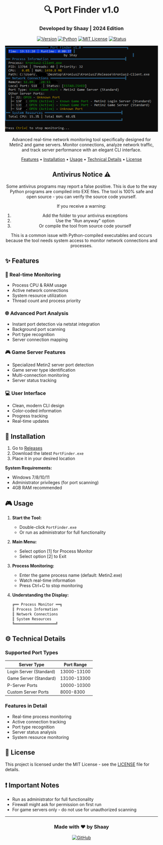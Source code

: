 <div align="center">

# 🔍 Port Finder v1.0

### Developed by Shaay | 2024 Edition

[![Version](https://img.shields.io/badge/version-2.0-blue.svg?style=for-the-badge)](https://github.com/ShayRed/Port-Finder)
[![Python](https://img.shields.io/badge/python-3.8+-blue.svg?style=for-the-badge&logo=python&logoColor=white)](https://www.python.org)
[![MIT License](https://img.shields.io/badge/license-MIT-green.svg?style=for-the-badge)](https://opensource.org/licenses/MIT)
[![Status](https://img.shields.io/badge/status-active-success.svg?style=for-the-badge)](https://github.com/ShayRed/Port-Finder)

<p align="center">
  <img src="Preview.png" alt="Port Finder Preview" width="800">
</p>

Advanced real-time network monitoring tool specifically designed for Metin2 and game servers. 
Monitor connections, analyze network traffic, and track server performance with an elegant CLI interface.

[Features](#-features) •
[Installation](#-installation) •
[Usage](#-usage) •
[Technical Details](#%EF%B8%8F-technical-details) •
[License](#-license)

## Antivirus Notice ⚠️

Some antivirus programs may report a false positive. This is due to the way Python programs are compiled into EXE files. The tool is 100% safe and open source - you can verify the source code yourself.

If you receive a warning:
1. Add the folder to your antivirus exceptions
2. Use the "Run anyway" option
3. Or compile the tool from source code yourself

This is a common issue with Python-compiled executables and occurs because the tool needs system access to monitor network connections and processes.

</div>

## ✨ Features

### 🔄 Real-time Monitoring
- Process CPU & RAM usage
- Active network connections
- System resource utilization
- Thread count and process priority

### 🌐 Advanced Port Analysis
- Instant port detection via netstat integration
- Background port scanning
- Port type recognition
- Server connection mapping

### 🎮 Game Server Features
- Specialized Metin2 server port detection
- Game server type identification
- Multi-connection monitoring
- Server status tracking

### 💻 User Interface
- Clean, modern CLI design
- Color-coded information
- Progress tracking
- Real-time updates

## 🚀 Installation

1. Go to [Releases](https://github.com/ShayRed/Port-Finder/releases)
2. Download the latest `PortFinder.exe`
3. Place it in your desired location

**System Requirements:**
- Windows 7/8/10/11
- Administrator privileges (for port scanning)
- 4GB RAM recommended

## 🎮 Usage

1. **Start the Tool:**
   - Double-click `PortFinder.exe`
   - Or run as administrator for full functionality

2. **Main Menu:**
   - Select option [1] for Process Monitor
   - Select option [2] to Exit

3. **Process Monitoring:**
   - Enter the game process name (default: Metin2.exe)
   - Watch real-time information
   - Press Ctrl+C to stop monitoring

4. **Understanding the Display:**
   ```
   ╔══ Process Monitor ══╗
   ║ Process Information
   ║ Network Connections
   ║ System Resources
   ╚═══════════════════╝
   ```

## ⚙️ Technical Details

### Supported Port Types
| Server Type | Port Range |
|------------|------------|
| Login Server (Standard) | 13000-13100 |
| Game Server (Standard) | 13100-13300 |
| P-Server Ports | 10000-10300 |
| Custom Server Ports | 8000-8300 |

### Features in Detail
- Real-time process monitoring
- Active connection tracking
- Port type recognition
- Server status analysis
- System resource monitoring

## 📄 License

This project is licensed under the MIT License - see the [LICENSE](LICENSE) file for details.

## ❗ Important Notes

- Run as administrator for full functionality
- Firewall might ask for permission on first run
- For game servers only - do not use for unauthorized scanning

---

<div align="center">

### Made with ❤️ by Shaay

[![GitHub](https://img.shields.io/badge/GitHub-Follow-blue.svg?style=for-the-badge&logo=github)](https://github.com/ShayRed)

</div>
